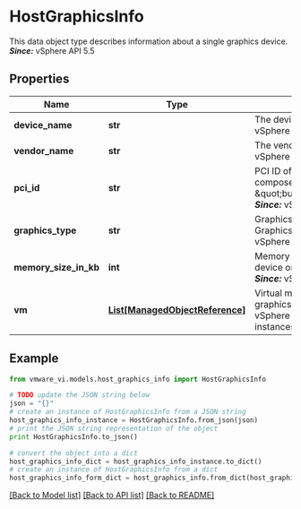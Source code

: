 # HostGraphicsInfo

This data object type describes information about a single graphics device.  ***Since:*** vSphere API 5.5 

## Properties
Name | Type | Description | Notes
------------ | ------------- | ------------- | -------------
**device_name** | **str** | The device name.  ***Since:*** vSphere API 5.5  | 
**vendor_name** | **str** | The vendor name.  ***Since:*** vSphere API 5.5  | 
**pci_id** | **str** | PCI ID of this device composed of \&quot;bus:slot.function\&quot;.  ***Since:*** vSphere API 5.5  | 
**graphics_type** | **str** | Graphics type (@see GraphicsType).  ***Since:*** vSphere API 5.5  | 
**memory_size_in_kb** | **int** | Memory capacity of graphics device or zero if not available.  ***Since:*** vSphere API 5.5  | 
**vm** | [**List[ManagedObjectReference]**](ManagedObjectReference.md) | Virtual machines using this graphics device.  ***Since:*** vSphere API 5.5  Refers instances of *VirtualMachine*.  | [optional] 

## Example

```python
from vmware_vi.models.host_graphics_info import HostGraphicsInfo

# TODO update the JSON string below
json = "{}"
# create an instance of HostGraphicsInfo from a JSON string
host_graphics_info_instance = HostGraphicsInfo.from_json(json)
# print the JSON string representation of the object
print HostGraphicsInfo.to_json()

# convert the object into a dict
host_graphics_info_dict = host_graphics_info_instance.to_dict()
# create an instance of HostGraphicsInfo from a dict
host_graphics_info_form_dict = host_graphics_info.from_dict(host_graphics_info_dict)
```
[[Back to Model list]](../README.md#documentation-for-models) [[Back to API list]](../README.md#documentation-for-api-endpoints) [[Back to README]](../README.md)


